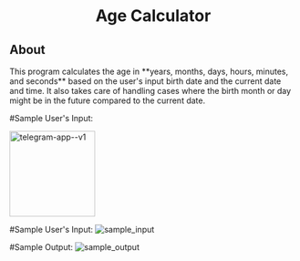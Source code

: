 <h1 align="center">Age Calculator</h1>
<h2 align="left">About</h2>
This program calculates the age in **years, months, days, hours, minutes, and seconds** based on the user's input birth date and the current date and time.
It also takes care of handling cases where the birth month or day might be in the future compared to the current date.

#Sample User's Input:
  <div align="left">
    <a href="https://t.me/mursalatul" title="Telegram">
      <img width="150" height="150" src="https://github.com/asrafulmolla/Age_Calculator/assets/128937137/6f755fc4-ca07-46cb-961d-d9c8afc804c1" alt="telegram-app--v1"/>
    </a>
  </div>

#Sample User's Input:
![sample_input](https://github.com/asrafulmolla/Age_Calculator/assets/128937137/6f755fc4-ca07-46cb-961d-d9c8afc804c1)

#Sample Output:
![sample_output](https://github.com/asrafulmolla/Age_Calculator/assets/128937137/f44b5233-b524-43d4-8c14-5481caa518a9)
